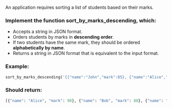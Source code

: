 An application requires sorting a list of students based on their marks.  

### Implement the function **sort_by_marks_descending**, which:  
- Accepts a string in JSON format.  
- Orders students by marks in **descending order**.  
- If two students have the same mark, they should be ordered **alphabetically by name**.  
- Returns a string in JSON format that is equivalent to the input format.  

### Example:  
```py
sort_by_marks_descending('[{"name":"John","mark":85}, {"name":"Alice","mark":90}, {"name":"Bob","mark":88}]')
```
### Should return:
```py
[{"name": "Alice", "mark": 90}, {"name": "Bob", "mark": 88}, {"name": "John", "mark": 85}]
```
